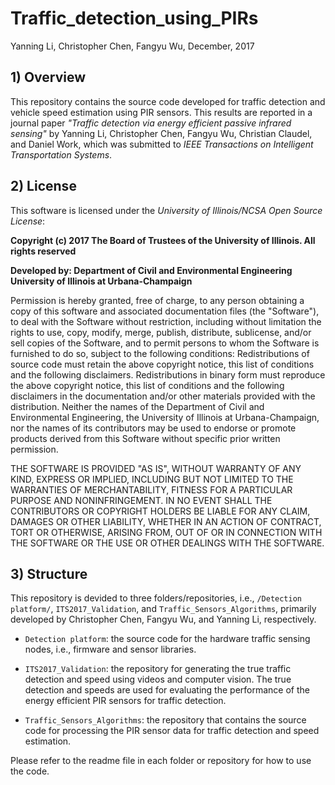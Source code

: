 # Traffic_detection_using_PIRs
Yanning Li, Christopher Chen, Fangyu Wu, December, 2017

## 1) Overview
This repository contains the source code developed for traffic detection and vehicle speed estimation using PIR sensors. This results are reported in a journal paper *"Traffic detection via energy efficient passive infrared sensing"* by Yanning Li, Christopher Chen, Fangyu Wu, Christian Claudel, and Daniel Work, which was submitted to *IEEE Transactions on Intelligent Transportation Systems*.

## 2) License

This software is licensed under the *University of Illinois/NCSA Open Source License*:

**Copyright (c) 2017 The Board of Trustees of the University of Illinois. All rights reserved**

**Developed by: Department of Civil and Environmental Engineering University of Illinois at Urbana-Champaign**

Permission is hereby granted, free of charge, to any person obtaining a copy of this software and associated documentation files (the "Software"), to deal with the Software without restriction, including without limitation the rights to use, copy, modify, merge, publish, distribute, sublicense, and/or sell copies of the Software, and to permit persons to whom the Software is furnished to do so, subject to the following conditions: Redistributions of source code must retain the above copyright notice, this list of conditions and the following disclaimers. Redistributions in binary form must reproduce the above copyright notice, this list of conditions and the following disclaimers in the documentation and/or other materials provided with the distribution. Neither the names of the Department of Civil and Environmental Engineering, the University of Illinois at Urbana-Champaign, nor the names of its contributors may be used to endorse or promote products derived from this Software without specific prior written permission.

THE SOFTWARE IS PROVIDED "AS IS", WITHOUT WARRANTY OF ANY KIND, EXPRESS OR IMPLIED, INCLUDING BUT NOT LIMITED TO THE WARRANTIES OF MERCHANTABILITY, FITNESS FOR A PARTICULAR PURPOSE AND NONINFRINGEMENT. IN NO EVENT SHALL THE CONTRIBUTORS OR COPYRIGHT HOLDERS BE LIABLE FOR ANY CLAIM, DAMAGES OR OTHER LIABILITY, WHETHER IN AN ACTION OF CONTRACT, TORT OR OTHERWISE, ARISING FROM, OUT OF OR IN CONNECTION WITH THE SOFTWARE OR THE USE OR OTHER DEALINGS WITH THE SOFTWARE.

## 3) Structure

This repository is devided to three folders/repositories, i.e., `/Detection platform/`, `ITS2017_Validation`, and `Traffic_Sensors_Algorithms`, primarily developed by Christopher Chen, Fangyu Wu, and Yanning Li, respectively.  


- `Detection platform`: the source code for the hardware traffic sensing nodes, i.e., firmware and sensor libraries. 

- `ITS2017_Validation`: the repository for generating the true traffic detection and speed using videos and computer vision. The true detection and speeds are used for evaluating the performance of the energy efficient PIR sensors for traffic detection.

- `Traffic_Sensors_Algorithms`: the repository that contains the source code for processing the PIR sensor data for traffic detection and speed estimation. 
	
Please refer to the readme file in each folder or repository for how to use the code. 






